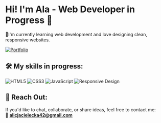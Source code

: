 
# Hi! I'm Ala - Web Developer in Progress 👋
  
🌌I'm currently learning web development and love designing clean, responsive websites.

[![Portfolio](https://img.shields.io/badge/My%20Portfolio-Explore%20Here-%2300C4CC?style=for-the-badge&logo=rocket&logoColor=white)](https://portfolio-alcvks-projects.vercel.app/)

## 🛠️ My skills in progress:
![HTML5](https://img.shields.io/badge/HTML5-%232e343b?style=for-the-badge&logo=html5&logoColor=%23e7e6ed)
![CSS3](https://img.shields.io/badge/CSS3-%235d733d?style=for-the-badge&logo=css3&logoColor=%23e7e6ed)
![JavaScript](https://img.shields.io/badge/JavaScript-%23242754?style=for-the-badge&logo=javascript&logoColor=%23e7e6ed)
![Responsive Design](https://img.shields.io/badge/Responsive%20Design-%23405f61?style=for-the-badge&logo=mobile&logoColor=%23e7e6ed)

## 🌠 Reach Out:

If you'd like to chat, collaborate, or share ideas, feel free to contact me:  
📧 **alicjacielecka42@gmail.com**



<!---
alicjac0/alicjac0 is a ✨ special ✨ repository because its `README.md` (this file) appears on your GitHub profile.
You can click the Preview link to take a look at your changes.
--->
